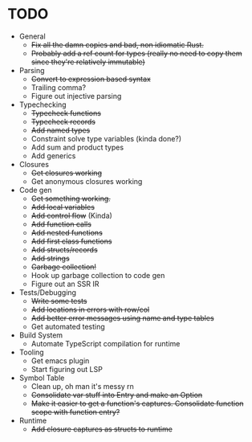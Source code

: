 # TODO
- General
  - ~~Fix all the damn copies and bad, non idiomatic Rust.~~
  - ~~Probably add a ref count for types (really no need to copy them
    since they're relatively immutable)~~
- Parsing
  - ~~Convert to expression based syntax~~
  - Trailing comma?
  - Figure out injective parsing
- Typechecking
  - ~~Typecheck functions~~
  - ~~Typecheck records~~
  - ~~Add named types~~
  - Constraint solve type variables (kinda done?)
  - Add sum and product types
  - Add generics
- Closures
  - ~~Get closures working~~
  - Get anonymous closures working  
- Code gen
  - ~~Get something working.~~
  - ~~Add local variables~~
  - ~~Add control flow~~ (Kinda)
  - ~~Add function calls~~
  - ~~Add nested functions~~ 
  - ~~Add first class functions~~
  - ~~Add structs/records~~
  - ~~Add strings~~
  - ~~Garbage collection!~~
  - Hook up garbage collection to code gen
  - Figure out an SSR IR
- Tests/Debugging
  - ~~Write some tests~~
  - ~~Add locations in errors with row/col~~
  - ~~Add better error messages using name and type tables~~
  - Get automated testing
- Build System
  - Automate TypeScript compilation for runtime
- Tooling
  - Get emacs plugin
  - Start figuring out LSP
- Symbol Table
  - Clean up, oh man it's messy rn
  - ~~Consolidate var stuff into Entry and make an Option~~
  - ~~Make it easier to get a function's captures. Consolidate function scope with function entry?~~  
- Runtime
  - ~~Add closure captures as structs to runtime~~  
